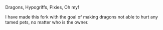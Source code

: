 Dragons, Hypogriffs, Pixies, Oh my!

I have made this fork with the goal of making dragons not able to hurt any tamed pets, no matter who is the owner.
